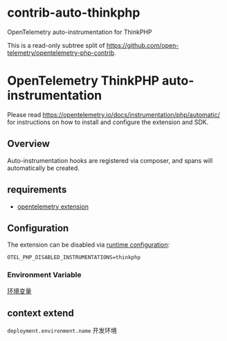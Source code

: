 # contrib-auto-thinkphp
OpenTelemetry auto-instrumentation for ThinkPHP

This is a read-only subtree split of https://github.com/open-telemetry/opentelemetry-php-contrib.

# OpenTelemetry ThinkPHP auto-instrumentation

Please read https://opentelemetry.io/docs/instrumentation/php/automatic/ for instructions on how to
install and configure the extension and SDK.

## Overview
Auto-instrumentation hooks are registered via composer, and spans will automatically be created.

## requirements

- [opentelemetry extension](https://pecl.php.net/package/opentelemetry)

## Configuration

The extension can be disabled via [runtime configuration](https://opentelemetry.io/docs/instrumentation/php/sdk/#configuration):

```shell
OTEL_PHP_DISABLED_INSTRUMENTATIONS=thinkphp
```

### Environment Variable

[环境变量](https://opentelemetry.io/docs/specs/otel/configuration/sdk-environment-variables/)


## context extend

`deployment.environment.name` 开发环境